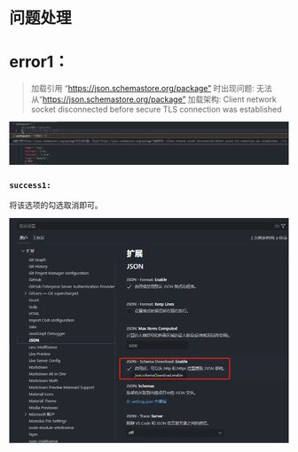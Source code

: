 # 问题处理

# error1：

> 加载引用 “https://json.schemastore.org/package” 时出现问题: 无法从“https://json.schemastore.org/package” 加载架构: Client network socket disconnected before secure TLS connection was established

![alt text](./images/error1.png)

### `success1:`

将该选项的勾选取消即可。

![alt text](./images/success1_1.png)
